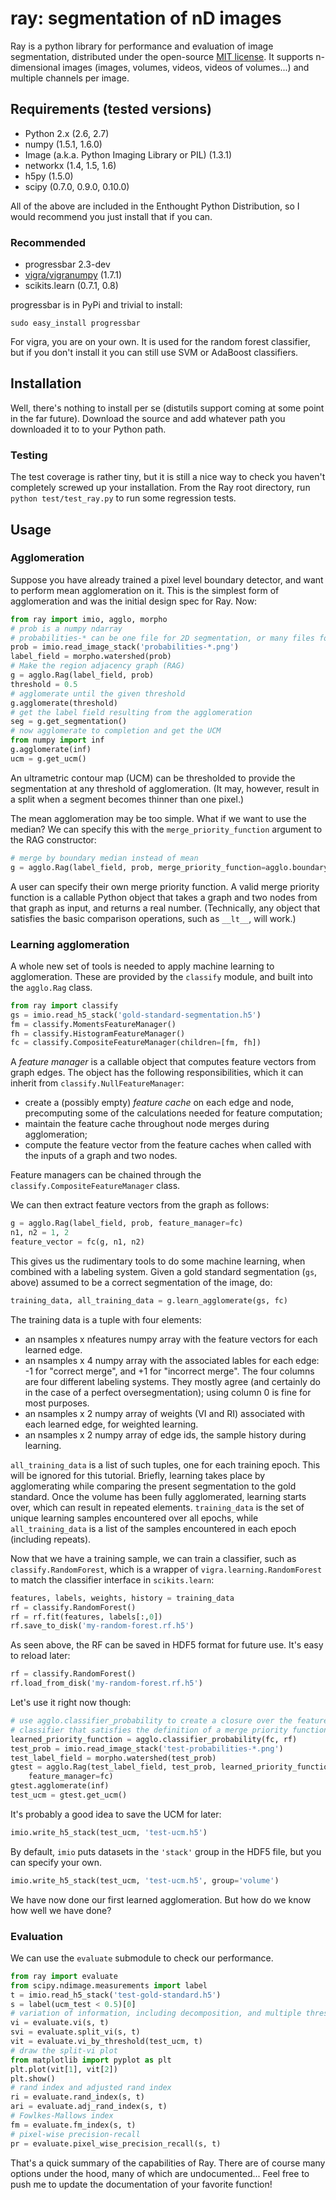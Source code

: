 # ray: segmentation of nD images

Ray is a python library for performance and evaluation of image segmentation,
distributed under the open-source 
[MIT license](http://www.opensource.org/licenses/mit-license.php).
It supports n-dimensional images (images, volumes, videos, videos of 
volumes...) and multiple channels per image.

## Requirements (tested versions)

* Python 2.x (2.6, 2.7)
* numpy (1.5.1, 1.6.0)
* Image (a.k.a. Python Imaging Library or PIL) (1.3.1)
* networkx (1.4, 1.5, 1.6)
* h5py (1.5.0)
* scipy (0.7.0, 0.9.0, 0.10.0)

All of the above are included in the Enthought Python Distribution, so I would
recommend you just install that if you can.

### Recommended

* progressbar 2.3-dev
* [vigra/vigranumpy](hci.iwr.uni-heidelberg.de/vigra/) (1.7.1)
* scikits.learn (0.7.1, 0.8)

progressbar is in PyPi and trivial to install:

```
sudo easy_install progressbar
```

For vigra, you are on your own. It is used for the random forest classifier,
but if you don't install it you can still use SVM or AdaBoost classifiers.

## Installation

Well, there's nothing to install per se (distutils support coming at some point
in the far future). Download the source and add whatever path you downloaded it
to to your Python path.

### Testing

The test coverage is rather tiny, but it is still a nice way to check you
haven't completely screwed up your installation. From the Ray root directory,
run `python test/test_ray.py` to run some regression tests.

## Usage

### Agglomeration

Suppose you have already trained a pixel level boundary detector, and want to
perform mean agglomeration on it. This is the simplest form of agglomeration
and was the initial design spec for Ray. Now:

```python
from ray import imio, agglo, morpho
# prob is a numpy ndarray
# probabilities-* can be one file for 2D segmentation, or many files for 3D.
prob = imio.read_image_stack('probabilities-*.png') 
label_field = morpho.watershed(prob)
# Make the region adjacency graph (RAG)
g = agglo.Rag(label_field, prob)
threshold = 0.5
# agglomerate until the given threshold
g.agglomerate(threshold)
# get the label field resulting from the agglomeration
seg = g.get_segmentation() 
# now agglomerate to completion and get the UCM
from numpy import inf
g.agglomerate(inf)
ucm = g.get_ucm()
```

An ultrametric contour map (UCM) can be thresholded to provide the segmentation
at any threshold of agglomeration. (It may, however, result in a split when a
segment becomes thinner than one pixel.)

The mean agglomeration may be too simple. What if we want to use the median?
We can specify this with the `merge_priority_function` argument to the RAG
constructor:

```python
# merge by boundary median instead of mean
g = agglo.Rag(label_field, prob, merge_priority_function=agglo.boundary_median)
```

A user can specify their own merge priority function. A valid merge priority
function is a callable Python object that takes a graph and two nodes from that
graph as input, and returns a real number. (Technically, any object that
satisfies the basic comparison operations, such as `__lt__`, will work.)

### Learning agglomeration

A whole new set of tools is needed to apply machine learning to agglomeration.
These are provided by the `classify` module, and built into the `agglo.Rag`
class.

```python
from ray import classify
gs = imio.read_h5_stack('gold-standard-segmentation.h5')
fm = classify.MomentsFeatureManager()
fh = classify.HistogramFeatureManager()
fc = classify.CompositeFeatureManager(children=[fm, fh])
```

A _feature manager_ is a callable object that computes feature vectors from
graph edges. The object has the following responsibilities, which it can inherit
from `classify.NullFeatureManager`:

* create a (possibly empty) _feature cache_ on each edge and node, precomputing
  some of the calculations needed for feature computation;
* maintain the feature cache throughout node merges during agglomeration;
* compute the feature vector from the feature caches when called with the
  inputs of a graph and two nodes.

Feature managers can be chained through the `classify.CompositeFeatureManager`
class.

We can then extract feature vectors from the graph as follows:

```python
g = agglo.Rag(label_field, prob, feature_manager=fc)
n1, n2 = 1, 2
feature_vector = fc(g, n1, n2)
```

This gives us the rudimentary tools to do some machine learning, when combined
with a labeling system. Given a gold standard segmentation (`gs`, above)
assumed to be a correct segmentation of the image, do:

```python
training_data, all_training_data = g.learn_agglomerate(gs, fc)
```

The training data is a tuple with four elements:

* an nsamples x nfeatures numpy array with the feature vectors for each
  learned edge.
* an nsamples x 4 numpy array with the associated lables for each edge: -1 for
  "correct merge", and +1 for "incorrect merge". The four columns are four
  different labeling systems. They mostly agree (and certainly do in the case
  of a perfect oversegmentation); using column 0 is fine for most purposes.
* an nsamples x 2 numpy array of weights (VI and RI) associated with each 
  learned edge, for weighted learning.
* an nsamples x 2 numpy array of edge ids, the sample history during learning.

`all_training_data` is a list of such tuples, one for each training epoch.
This will be ignored for this tutorial. Briefly, learning takes place by
agglomerating while comparing the present segmentation to the gold standard.
Once the volume has been fully agglomerated, learning starts over, which can
result in repeated elements. `training_data` is the set of unique learning
samples encountered over all epochs, while `all_training_data` is a list of
the samples encountered in each epoch (including repeats).

Now that we have a training sample, we can train a classifier, such as
`classify.RandomForest`, which is a wrapper of `vigra.learning.RandomForest`
to match the classifier interface in `scikits.learn`:

```python
features, labels, weights, history = training_data
rf = classify.RandomForest()
rf = rf.fit(features, labels[:,0])
rf.save_to_disk('my-random-forest.rf.h5')
```

As seen above, the RF can be saved in HDF5 format for future use. It's easy to
reload later:

```python
rf = classify.RandomForest()
rf.load_from_disk('my-random-forest.rf.h5')
```

Let's use it right now though:

```python
# use agglo.classifier_probability to create a closure over the feature map and
# classifier that satisfies the definition of a merge priority function.
learned_priority_function = agglo.classifier_probability(fc, rf)
test_prob = imio.read_image_stack('test-probabilities-*.png')
test_label_field = morpho.watershed(test_prob)
gtest = agglo.Rag(test_label_field, test_prob, learned_priority_function,
    feature_manager=fc)
gtest.agglomerate(inf)
test_ucm = gtest.get_ucm()
```

It's probably a good idea to save the UCM for later:

```python
imio.write_h5_stack(test_ucm, 'test-ucm.h5')
```

By default, `imio` puts datasets in the `'stack'` group in the HDF5 file, but
you can specify your own.

```python
imio.write_h5_stack(test_ucm, 'test-ucm.h5', group='volume')
```

We have now done our first learned agglomeration. But how do we know how well
we have done?

### Evaluation

We can use the `evaluate` submodule to check our performance.

```python
from ray import evaluate
from scipy.ndimage.measurements import label
t = imio.read_h5_stack('test-gold-standard.h5')
s = label(ucm_test < 0.5)[0]
# variation of information, including decomposition, and multiple thresholds
vi = evaluate.vi(s, t)
svi = evaluate.split_vi(s, t)
vit = evaluate.vi_by_threshold(test_ucm, t)
# draw the split-vi plot
from matplotlib import pyplot as plt
plt.plot(vit[1], vit[2])
plt.show()
# rand index and adjusted rand index
ri = evaluate.rand_index(s, t)
ari = evaluate.adj_rand_index(s, t)
# Fowlkes-Mallows index
fm = evaluate.fm_index(s, t)
# pixel-wise precision-recall
pr = evaluate.pixel_wise_precision_recall(s, t)
```

That's a quick summary of the capabilities of Ray. There are of course many
options under the hood, many of which are undocumented... Feel free to push me
to update the documentation of your favorite function!
